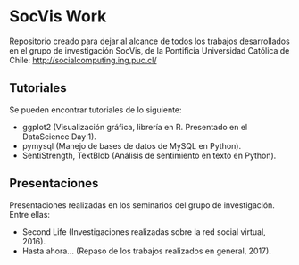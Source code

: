 # SocVis Work

Repositorio creado para dejar al alcance de todos los trabajos desarrollados en el grupo de investigación SocVis, de la Pontificia Universidad Católica de Chile: http://socialcomputing.ing.puc.cl/

## Tutoriales

Se pueden encontrar tutoriales de lo siguiente:

* ggplot2 (Visualización gráfica, librería en R. Presentado en el DataScience Day 1).
* pymysql (Manejo de bases de datos de MySQL en Python).
* SentiStrength, TextBlob (Análisis de sentimiento en texto en Python).

## Presentaciones

Presentaciones realizadas en los seminarios del grupo de investigación. Entre ellas:

* Second Life (Investigaciones realizadas sobre la red social virtual, 2016).
* Hasta ahora... (Repaso de los trabajos realizados en general, 2017).
